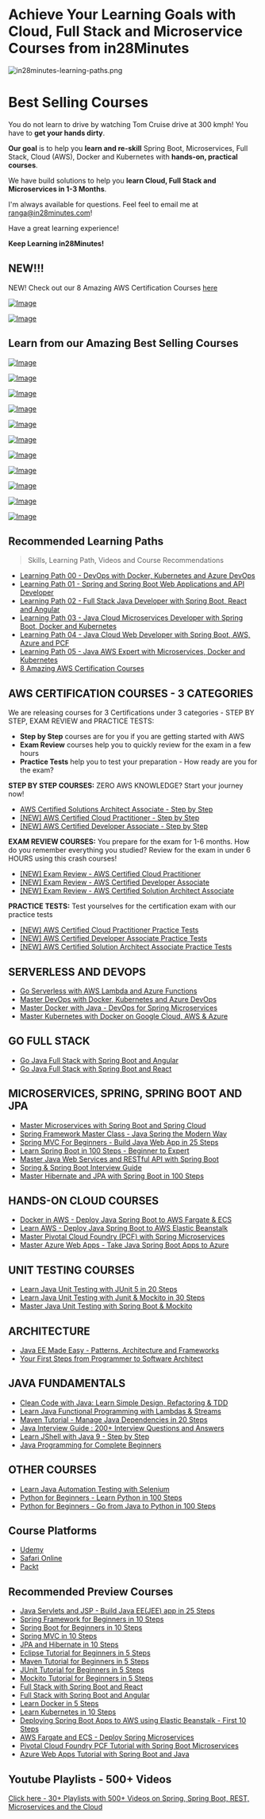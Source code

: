 # Achieve Your Learning Goals with Cloud, Full Stack and Microservice Courses from in28Minutes

![in28minutes-learning-paths.png](https://github.com/in28minutes/learn/raw/master/in28minutes-learning-paths.png)

# Best Selling Courses

You do not learn to drive by watching Tom Cruise drive at 300 kmph! You have to **get your hands dirty**.

**Our goal** is to help you **learn and re-skill** Spring Boot, Microservices, Full Stack, Cloud (AWS), Docker and Kubernetes with **hands-on, practical courses**.

We have build solutions to help you **learn Cloud, Full Stack and Microservices in 1-3 Months**.

I'm always available for questions. Feel feel to email me at ranga@in28minutes.com!

Have a great learning experience!

**Keep Learning in28Minutes!**

## NEW!!!

NEW! Check out our 8 Amazing AWS Certification Courses [here](./learning-paths/aws-certifications.md)

[![Image](https://www.springboottutorial.com/images/Course-go-serverless.png "Go Serverless with AWS Lambda and Azure Functions")](https://links.in28minutes.com/serverless-learn)

[![Image](https://www.springboottutorial.com/images/Course-clean-code.png "Clean Code with Java: Learn Simple Design, Refactoring & TDD")](https://links.in28minutes.com/clean-code-learn)


## Learn from our Amazing Best Selling Courses

[![Image](https://www.springboottutorial.com/images/Course-Master-Microservices-with-Spring-Boot-and-Spring-Cloud.png "Master Microservices with Spring Boot and Spring Cloud")](https://links.in28minutes.com/in28minutes-Microservices)

[![Image](https://www.springboottutorial.com/images/Course-Spring-Framework-Master-Class---Beginner-to-Expert.png "Spring Master Class - Beginner to Expert")](https://links.in28minutes.com/in28minutes-Spring)

[![Image](https://www.springboottutorial.com/images/Course-Go-Full-Stack-With-Spring-Boot-and-React.png "Go Full Stack with Spring Boot and React")](https://links.in28minutes.com/in28minutes-React)

[![Image](https://www.springboottutorial.com/images/Course-DevOps.png "DevOps Course")](https://links.in28minutes.com/DevOps-SBT)

[![Image](https://www.springboottutorial.com/images/Course-aws-architect-associate-certification.png "AWS Architect Associate Certification")](https://links.in28minutes.com/aws-architect-associate-certification)

[![Image](https://www.springboottutorial.com/images/Course-Deploy-Java-Spring-Boot-Apps-To-AWS.png "Deploying Spring Boot Apps to AWS using Elastic Beanstalk")](https://links.in28minutes.com/in28minutes-aws-elastic-beanstalk)

[![Image](https://www.springboottutorial.com/images/Course-KubernetesCrashCourse.png "Kubernetes Crash Course for Java Spring Boot Developers")](https://links.in28minutes.com/in28minutes-Kubernetes)

[![Image](https://www.springboottutorial.com/images/Course-DockerCrashCourseForJavaSpringBootDevelopers.png "Docker Crash Course for Java Spring Boot Developers")](https://links.in28minutes.com/in28minutes-Docker)

[![Image](https://www.springboottutorial.com/images/Course-Learn-Functional-Programming-with-Java.png "Functional Programming with Java")](https://links.in28minutes.com/in28minutes-java-fp)

[![Image](https://www.springboottutorial.com/images/Course-Java-Programming-for-Complete-Beginners-in-250-Steps.png "Java 9 Programming for Complete Beginners in 250 Steps
")](https://links.in28minutes.com/in28minutes-java)

[![Image](https://www.springboottutorial.com/images/Course-Python-Programming-For-Java-Programmers-in-100-Easy-Steps.png "Python For Beginners - Java to Python in 100 Steps")](https://links.in28minutes.com/in28minutes-java-python)

## Recommended Learning Paths

> Skills, Learning Path, Videos and Course Recommendations

 - [Learning Path 00 - DevOps with Docker, Kubernetes and Azure DevOps](./learning-paths/00.md)
 - [Learning Path 01 - Spring and Spring Boot Web Applications and API Developer](./learning-paths/01.md)
 - [Learning Path 02 - Full Stack Java Developer with Spring Boot, React and Angular](./learning-paths/02.md)
 - [Learning Path 03 - Java Cloud Microservices Developer with Spring Boot, Docker and Kubernetes](./learning-paths/03.md)
 - [Learning Path 04 - Java Cloud Web Developer with Spring Boot, AWS, Azure and PCF](./learning-paths/04.md)
 - [Learning Path 05 - Java AWS Expert with Microservices, Docker and Kubernetes](./learning-paths/05.md)
- [8 Amazing AWS Certification Courses](./learning-paths/aws-certifications.md)


## AWS CERTIFICATION COURSES - 3 CATEGORIES

We are releasing courses for 3 Certifications under 3 categories - STEP BY STEP, EXAM REVIEW and PRACTICE TESTS:
- **Step by Step** courses are for you if you are getting started with AWS
- **Exam Review** courses help you to quickly review for the exam in a few hours
- **Practice Tests** help you to test your preparation - How ready are you for the exam?

**STEP BY STEP COURSES:** ZERO AWS KNOWLEDGE? Start your journey now!

- [AWS Certified Solutions Architect Associate - Step by Step](https://www.udemy.com/course/aws-certified-solutions-architect-associate-step-by-step/?couponCode=100DAYS10NEWCOURSES)
- [[NEW] AWS Certified Cloud Practitioner - Step by Step](https://www.udemy.com/course/aws-certified-cloud-practitioner-step-by-step/?couponCode=100DAYS10NEWCOURSES)
- [[NEW] AWS Certified Developer Associate - Step by Step](https://www.udemy.com/course/aws-certified-developer-associate-step-by-step/?couponCode=100DAYS10NEWCOURSES)

**EXAM REVIEW COURSES:** You prepare for the exam for 1-6 months. How do you remember everything you studied? Review for the exam in under 6 HOURS using this crash courses!

- [[NEW] Exam Review - AWS Certified Cloud Practitioner](https://www.udemy.com/course/exam-review-aws-certified-cloud-practitioner/?couponCode=100DAYS10NEWCOURSES)
- [[NEW] Exam Review - AWS Certified Developer Associate](https://www.udemy.com/course/new-exam-review-aws-certified-developer-associate/?couponCode=100DAYS10NEWCOURSES)
- [[NEW] Exam Review - AWS Certified Solution Architect Associate](https://www.udemy.com/course/exam-aws-certified-solution-architect-associate/?couponCode=100DAYS10NEWCOURSES)

**PRACTICE TESTS:** Test yourselves for the certification exam with our practice tests

- [[NEW] AWS Certified Cloud Practitioner Practice Tests](https://www.udemy.com/course/aws-certified-cloud-practitioner-5-practice-tests/?couponCode=100DAYS10NEWCOURSES)
- [[NEW] AWS Certified Developer Associate Practice Tests](https://www.udemy.com/course/aws-certified-developer-associate-practice-tests-5/?couponCode=100DAYS10NEWCOURSES)
- [[NEW] AWS Certified Solution Architect Associate Practice Tests](https://www.udemy.com/course/aws-certified-solution-architect-associate-practice-tests/?couponCode=100DAYS10NEWCOURSES)

## SERVERLESS AND DEVOPS

- [Go Serverless with AWS Lambda and Azure Functions](https://www.udemy.com/course/serverless-tutorial-aws-lambda-and-azure-functions/?couponCode=100DAYS10NEWCOURSES)
- [Master DevOps with Docker, Kubernetes and Azure DevOps](https://www.udemy.com/course/devops-with-docker-kubernetes-and-azure-devops/?couponCode=100DAYS10NEWCOURSES)
- [Master Docker with Java - DevOps for Spring Microservices](https://www.udemy.com/course/docker-course-with-java-and-spring-boot-for-beginners/?couponCode=100DAYS10NEWCOURSES)
- [Master Kubernetes with Docker on Google Cloud, AWS & Azure](https://www.udemy.com/course/kubernetes-crash-course-for-java-developers/?couponCode=100DAYS10NEWCOURSES)

## GO FULL STACK

- [Go Java Full Stack with Spring Boot and Angular](https://www.udemy.com/course/full-stack-application-development-with-spring-boot-and-angular/?couponCode=100DAYS10NEWCOURSES)
- [Go Java Full Stack with Spring Boot and React](https://www.udemy.com/course/full-stack-application-with-spring-boot-and-react/?couponCode=100DAYS10NEWCOURSES)

## MICROSERVICES, SPRING, SPRING BOOT AND JPA

- [Master Microservices with Spring Boot and Spring Cloud](https://www.udemy.com/course/microservices-with-spring-boot-and-spring-cloud/?couponCode=100DAYS10NEWCOURSES)
- [Spring Framework Master Class - Java Spring the Modern Way](https://www.udemy.com/course/spring-tutorial-for-beginners/?couponCode=100DAYS10NEWCOURSES)
- [Spring MVC For Beginners - Build Java Web App in 25 Steps](https://www.udemy.com/course/spring-mvc-tutorial-for-beginners-step-by-step/?couponCode=100DAYS10NEWCOURSES)
- [Learn Spring Boot in 100 Steps - Beginner to Expert](https://www.udemy.com/course/spring-boot-tutorial-for-beginners/?couponCode=100DAYS10NEWCOURSES)
- [Master Java Web Services and RESTful API with Spring Boot](https://www.udemy.com/course/spring-web-services-tutorial/?couponCode=100DAYS10NEWCOURSES)
- [Spring & Spring Boot Interview Guide](https://www.udemy.com/course/spring-interview-questions-and-answers/?couponCode=100DAYS10NEWCOURSES)
- [Master Hibernate and JPA with Spring Boot in 100 Steps](https://www.udemy.com/course/hibernate-jpa-tutorial-for-beginners-in-100-steps/?couponCode=100DAYS10NEWCOURSES)

## HANDS-ON CLOUD COURSES
- [Docker in AWS - Deploy Java Spring Boot to AWS Fargate & ECS](https://www.udemy.com/course/deploy-spring-microservices-to-aws-with-ecs-and-aws-fargate/?couponCode=100DAYS10NEWCOURSES)
- [Learn AWS - Deploy Java Spring Boot to AWS Elastic Beanstalk](https://www.udemy.com/course/deploy-java-spring-boot-to-aws-amazon-web-service/?couponCode=100DAYS10NEWCOURSES)
- [Master Pivotal Cloud Foundry (PCF) with Spring Microservices](https://www.udemy.com/course/learn-pivotal-cloud-foundry-pcf-deploying-spring-boot-apps/?couponCode=100DAYS10NEWCOURSES)
- [Master Azure Web Apps - Take Java Spring Boot Apps to Azure](https://www.udemy.com/course/deploy-spring-boot-to-azure/?couponCode=100DAYS10NEWCOURSES)

## UNIT TESTING COURSES

- [Learn Java Unit Testing with JUnit 5 in 20 Steps](https://www.udemy.com/course/junit-tutorial-for-beginners-with-java-examples/?couponCode=100DAYS10NEWCOURSES)
- [Learn Java Unit Testing with Junit & Mockito in 30 Steps](https://www.udemy.com/course/mockito-tutorial-with-junit-examples/?couponCode=100DAYS10NEWCOURSES)
- [Master Java Unit Testing with Spring Boot & Mockito](https://www.udemy.com/course/learn-unit-testing-with-spring-boot/?couponCode=100DAYS10NEWCOURSES)

## ARCHITECTURE

- [Java EE Made Easy - Patterns, Architecture and Frameworks](https://www.udemy.com/course/java-ee-design-patterns-architecture-and-frameworks/?couponCode=100DAYS10NEWCOURSES)
- [Your First Steps from Programmer to Software Architect](https://www.udemy.com/course/software-architect-course-first-steps/?couponCode=100DAYS10NEWCOURSES)

## JAVA FUNDAMENTALS
- [Clean Code with Java: Learn Simple Design, Refactoring & TDD](https://www.udemy.com/course/java-clean-code-with-refactoring-and-tdd/?couponCode=100DAYS10NEWCOURSES)
- [Learn Java Functional Programming with Lambdas & Streams](https://www.udemy.com/course/functional-programming-with-java/?couponCode=100DAYS10NEWCOURSES)
- [Maven Tutorial - Manage Java Dependencies in 20 Steps](https://www.udemy.com/course/learn-maven-java-dependency-management-in-20-steps/?couponCode=100DAYS10NEWCOURSES)
- [Java Interview Guide : 200+ Interview Questions and Answers](https://www.udemy.com/course/java-interview-questions-and-answers/?couponCode=100DAYS10NEWCOURSES)
- [Learn JShell with Java 9 - Step by Step](https://www.udemy.com/course/jshell-tutorial-for-beginners-with-java-9/?couponCode=100DAYS10NEWCOURSES)
- [Java Programming for Complete Beginners](https://www.udemy.com/course/java-programming-tutorial-for-beginners/?couponCode=100DAYS10NEWCOURSES)

## OTHER COURSES
- [Learn Java Automation Testing with Selenium](https://www.udemy.com/course/automation-testing-with-selenium-and-java-for-beginners/?couponCode=100DAYS10NEWCOURSES)
- [Python for Beginners - Learn Python in 100 Steps](https://www.udemy.com/course/python-tutorial-for-beginners/?couponCode=100DAYS10NEWCOURSES)
- [Python for Beginners - Go from Java to Python in 100 Steps](https://www.udemy.com/course/learn-python-programming-for-java-programmers/?couponCode=100DAYS10NEWCOURSES)

## Course Platforms

- [Udemy](https://github.com/in28minutes/learn#best-selling-courses)
- [Safari Online](https://www.safaribooksonline.com/search/?query=ranga%20karanam)
- [Packt](https://search.packtpub.com/?query=ranga%20karanam&refinementList%5Breleased%5D%5B0%5D=Available)

## Recommended Preview Courses

- [Java Servlets and JSP - Build Java EE(JEE) app in 25 Steps](https://courses.in28minutes.com/p/java-servlets-and-jsp-build-java-ee-jee-app-in-25-steps)
- [Spring Framework for Beginners in 10 Steps](https://courses.in28minutes.com/p/spring-framework-for-beginners)
- [Spring Boot for Beginners in 10 Steps](https://courses.in28minutes.com/p/spring-boot-for-beginners-in-10-steps)
- [Spring MVC in 10 Steps](https://www.youtube.com/watch?v=BjNhGaZDr0Y)
- [JPA and Hibernate in 10 Steps](https://courses.in28minutes.com/p/jpa-and-hibernate-tutorial-for-beginners-with-spring-boot)
- [Eclipse Tutorial for Beginners in 5 Steps](https://courses.in28minutes.com/p/eclipse-tutorial-for-beginners)
- [Maven Tutorial for Beginners in 5 Steps](https://courses.in28minutes.com/p/maven-tutorial-for-beginners-in-5-steps)
- [JUnit Tutorial for Beginners in 5 Steps](https://courses.in28minutes.com/p/junit-tutorial-for-beginners)
- [Mockito Tutorial for Beginners in 5 Steps](https://courses.in28minutes.com/p/mockito-for-beginner-in-5-steps)
- [Full Stack with Spring Boot and React](https://www.youtube.com/watch?v=SWXuXhZkNQc)
- [Full Stack with Spring Boot and Angular](https://www.youtube.com/watch?v=8ueiZf988qY)
- [Learn Docker in 5 Steps](https://www.youtube.com/watch?v=Rt5G5Gj7RP0)
- [Learn Kubernetes in 10 Steps](https://www.youtube.com/watch?v=rTNR7vDQDD8)
- [Deploying Spring Boot Apps to AWS using Elastic Beanstalk - First 10 Steps](https://www.youtube.com/watch?v=ueKwBqobijE)
- [AWS Fargate and ECS - Deploy Spring Microservices](https://www.youtube.com/watch?v=2oXVYxIPs88)
- [Pivotal Cloud Foundry PCF Tutorial with Spring Boot Microservices](https://www.youtube.com/watch?v=bafEegslWoc)
- [Azure Web Apps Tutorial with Spring Boot and Java](https://www.youtube.com/watch?v=-tia-ZaprHQ)

## Youtube Playlists - 500+ Videos

[Click here - 30+ Playlists with 500+ Videos on Spring, Spring Boot, REST, Microservices and the Cloud](https://www.youtube.com/user/rithustutorials/playlists?view=1&sort=lad&flow=list)
